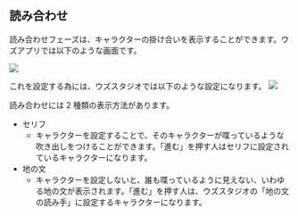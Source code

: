 ## 読み合わせ

読み合わせフェーズは、キャラクターの掛け合いを表示することができます。ウズアプリでは以下のような画面です。

![](https://imagedelivery.net/htp-D7B2hJT5XtdWYN9e7Q/463c1bd4-6981-40dc-5a21-bf2850f19d00/original)

これを設定する為には、ウズスタジオでは以下のような設定になります。
![](https://imagedelivery.net/htp-D7B2hJT5XtdWYN9e7Q/bbf91a33-94d2-481d-0625-b7e598c09000/original)

読み合わせには 2 種類の表示方法があります。

- セリフ
  - キャラクターを設定することで、そのキャラクターが喋っているような吹き出しをつけることができます。「進む」を押す人はセリフに設定されているキャラクターになります。
- 地の文
  - キャラクターを設定しないと、誰も喋っているように見えない、いわゆる地の文が表示されます。「進む」を押す人は、ウズスタジオの「地の文の読み手」に設定するキャラクターになります。

